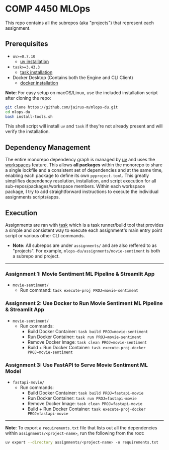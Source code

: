 # COMP 4450 MLOps
This repo contains all the subrepos (aka "projects") that represent each assignment. 

## Prerequisites
- `uv>=0.7.10`
  - [uv installation](https://docs.astral.sh/uv/getting-started/installation/)
- `task>=3.43.3`
  - [task installation](https://taskfile.dev/installation/)
- Docker Desktop (Contains both the Engine and CLI Client)
  - [docker installation](https://docs.docker.com/desktop/)

__Note__: For easy setup on macOS/Linux, use the included installation script after cloning the repo:
```bash
git clone https://github.com/jairus-m/mlops-du.git
cd mlops-du 
bash install-tools.sh
```
This shell script will install `uv` and `task` if they're not already present and will verify the installation.

## Dependency Management
The entire monorepo dependency graph is managed by [uv](https://docs.astral.sh/uv/) and uses the [workspaces](https://docs.astral.sh/uv/concepts/projects/workspaces/) feature. This allows __all packages__ within the monorepo to share a single lockfile and a consistent set of dependencies and at the same time, enabling each package to define its own `pyproject.toml`. This greatly simplifies dependency resolution, installation, and script execution for all sub-repos/packages/workspace members. Within each workspace package, I try to add straightforward instructions to execute the individual assignments scripts/apps.

## Execution
Assignments are ran with [task](https://taskfile.dev/) which is a task runner/build tool that provides a simple and consistent way to execute each assignment's main entry point script or various other CLI commands.
- __Note:__ All subrepos are under `assignments/` and are also reffered to as "projects". For example, `mlops-du/assignments/movie-sentiment` is both a subrepo and project.

---

### Assignment 1: Movie Sentiment ML Pipeline & Streamlit App
- `movie-sentiment/`
  - Run command: `task execute-proj PROJ=movie-sentiment`

### Assignment 2: Use Docker to Run Movie Sentiment ML Pipeline & Streamlit App
- `movie-sentiment/`
  - Run commands:
    - Build Docker Container: `task build PROJ=movie-sentiment`
    - Run Docker Container: `task run PROJ=movie-sentiment`
    - Remove Docker Image: `task clean PROJ=movie-sentiment`
    - Build + Run Docker Container: `task execute-proj-docker PROJ=movie-sentiment`

### Assignment 3: Use FastAPI to Serve Movie Sentiment ML Model
- `fastapi-movie/`
  - Run commands:
    - Build Docker Container: `task build PROJ=fastapi-movie`
    - Run Docker Container: `task run PROJ=fastapi-movie`
    - Remove Docker Image: `task clean PROJ=fastapi-movie`
    - Build + Run Docker Container: `task execute-proj-docker PROJ=fastapi-movie`

---
__Note__: To export a `requirements.txt` file that lists out all the dependencies within `assignments/<project-name>`, run the following from the root:
```bash
uv export --directory assignments/<project-name> -o requirements.txt
```
